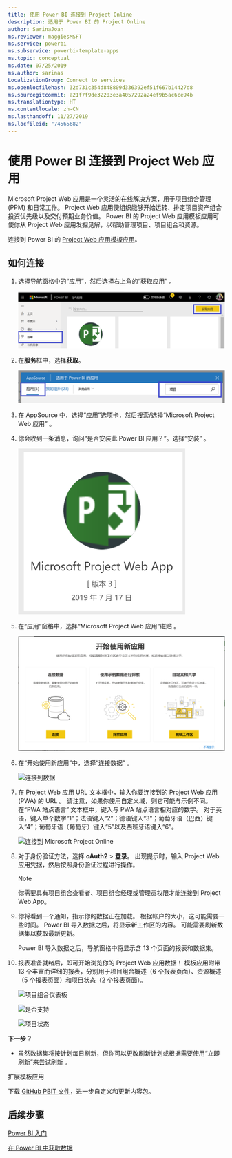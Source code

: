 ```yaml
---
title: 使用 Power BI 连接到 Project Online
description: 适用于 Power BI 的 Project Online
author: SarinaJoan
ms.reviewer: maggiesMSFT
ms.service: powerbi
ms.subservice: powerbi-template-apps
ms.topic: conceptual
ms.date: 07/25/2019
ms.author: sarinas
LocalizationGroup: Connect to services
ms.openlocfilehash: 32d731c354d848809d336392ef51f667b14427d8
ms.sourcegitcommit: a21f7f9de32203e3a4057292a24ef9b5ac6ce94b
ms.translationtype: HT
ms.contentlocale: zh-CN
ms.lasthandoff: 11/27/2019
ms.locfileid: "74565682"
---
```

# <a name="connect-to-project-web-app-with-power-bi"></a>使用 Power BI 连接到 Project Web 应用
Microsoft Project Web 应用是一个灵活的在线解决方案，用于项目组合管理 (PPM) 和日常工作。 Project Web 应用使组织能够开始运转、排定项目资产组合投资优先级以及交付预期业务价值。 Power BI 的 Project Web 应用模板应用可使你从 Project Web 应用发掘见解，以帮助管理项目、项目组合和资源。

连接到 Power BI 的 [Project Web 应用模板应用](https://appsource.microsoft.com/product/power-bi/pbi_msprojectonline.pbi-microsoftprojectwebapp)。

## <a name="how-to-connect"></a>如何连接

1. 选择导航窗格中的“应用”，然后选择右上角的“获取应用”   。

    ![获取应用](media/service-connect-to-project-online/GetApps.png)

2. 在**服务**框中，选择**获取**。
   
   ![AppSource](media/service-connect-to-project-online/AppSource.png)
3. 在 AppSource 中，选择“应用”选项卡，然后搜索/选择“Microsoft Project Web 应用”   。
   
4. 你会收到一条消息，询问“是否安装此 Power BI 应用？”。选择“安装”   。 

   ![安装 Project Web](media/service-connect-to-project-online/ProjectTile.png)
5. 在“应用”窗格中，选择“Microsoft Project Web 应用”磁贴   。 
   
   ![Microsoft Project Web 应用](media/service-connect-to-project-online/getstarted.png)
6. 在“开始使用新应用”中，选择“连接数据”   。
   
   ![连接到数据](media/service-connect-to-project-online/mproject.png)
7. 在 Project Web 应用 URL 文本框中，输入你要连接到的 Project Web 应用 (PWA) 的 URL  。  请注意，如果你使用自定义域，则它可能与示例不同。 在“PWA 站点语言”  文本框中，键入与 PWA 站点语言相对应的数字。 对于英语，键入单个数字“1”；法语键入“2”；德语键入“3”；葡萄牙语（巴西）键入“4”；葡萄牙语（葡萄牙）键入“5”以及西班牙语键入“6”。 
   
   ![连接到 Microsoft Project Online](media/service-connect-to-project-online/params.png)
8. 对于身份验证方法，选择 **oAuth2** \> **登录**。 出现提示时，输入 Project Web 应用凭据，然后按照身份验证过程进行操作。

    > [!NOTE]
    > 你需要具有项目组合查看者、项目组合经理或管理员权限才能连接到 Project Web App。

9. 你将看到一个通知，指示你的数据正在加载。 根据帐户的大小，这可能需要一些时间。 Power BI 导入数据之后，将显示新工作区的内容。 可能需要刷新数据集以获取最新更新。 

    Power BI 导入数据之后，导航窗格中将显示含 13 个页面的报表和数据集。 

10. 报表准备就绪后，即可开始浏览你的 Project Web 应用数据！ 模板应用附带 13 个丰富而详细的报表，分别用于项目组合概述（6 个报表页面）、资源概述（5 个报表页面）和项目状态（2 个报表页面）。 

    ![项目组合仪表板](media/service-connect-to-project-online/report1.png)
   
    ![是否支持](media/service-connect-to-project-online/report3.png)
   
    ![项目状态](media/service-connect-to-project-online/report2.png)

**下一步？**

* 虽然数据集将按计划每日刷新，但你可以更改刷新计划或根据需要使用“立即刷新”来尝试刷新  。

扩展模板应用 

下载 [GitHub PBIT 文件](https://github.com/OfficeDev/Project-Power-BI-Content-Packs)，进一步自定义和更新内容包。

## <a name="next-steps"></a>后续步骤
[Power BI 入门](service-get-started.md)

[在 Power BI 中获取数据](service-get-data.md)

